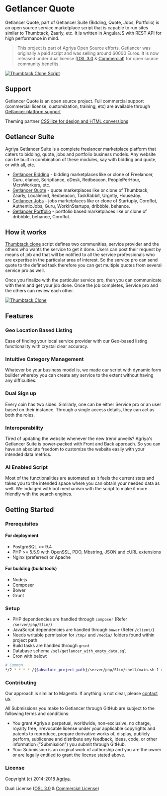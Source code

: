 # Getlancer Quote

Getlancer Quote, part of Getlancer Suite (Bidding, Quote, Jobs, Portfolio) is an open source service marketplace script that is capable to run sites similar to Thumbtack, Zaarly, etc. It is written in AngularJS with REST API for high performance in mind.

> This project is part of Agriya Open Source efforts. Getlancer was originally a paid script and was selling around 60000 Euros. It is now released under dual license ([OSL 3.0](https://www.agriya.com/resources) & [Commercial](https://www.agriya.com/products/thumbtack-clone)) for open source community benefits.

[![Thumbtack Clone Script](https://user-images.githubusercontent.com/43058084/45251565-e7fd3500-b365-11e8-8e83-34f2983d6f67.png)](https://www.agriya.com/products/thumbtack-clone)


## Support

Getlancer Quote is an open source project. Full commercial support (commercial license, customization, training, etc) are available through [Getlancer  platform support](https://www.agriya.com/products/thumbtack-clone)

Theming partner [CSSilize for design and HTML conversions](http://cssilize.com/)

## Getlancer Suite

Agriya Getlancer Suite is a complete freelancer marketplace platform that caters to bidding, quote, jobs and portfolio business models. Any website can be built in combination of these modules, say with bidding and quote, or with all, etc.

* [Getlancer Bidding](https://github.com/agriya/getlancerv3-bidding) - bidding marketplaces like or clone of Freelancer, Guru, elance, Scriptlance, oDesk, Redbeacon, PeoplePerHour, McroWorkers, etc.
* [Getlancer Quote](https://github.com/agriya/getlancerv3-quote) - quote marketplaces like or clone of Thumbtack, Zaarly, Localmind, Redbeacon, TaskRabbit, Urgntly, HouseJoy.
* [Getlancer Jobs](https://github.com/agriya/getlancerv3-job) - jobs marketplaces like or clone of Startuply, Coroflot, AuthenticJobs, Guru, WorkInStartups, dribbble, behance.
* [Getlancer Portfolio](https://github.com/agriya/getlancerv3-portfolio) - portfolio based marketplaces like or clone of dribbble, behance, Coroflot.



## How it works

[Thumbtack clone](https://www.agriya.com/products/thumbtack-clone) script defines two communities, service provider and the others who wants the service to get it done. Users can post their request by means of job and that will be notified to all the service professionals who are expertise in the particular area of interest. So the service pro can send quote to the defined task therefore you can get multiple quotes from several service pro as well. 

Once you finalize with the particular service pro, then you can communicate with them and get your job done. Once the job completes, Service pro and the others can review each other.

[![Thumbtack Clone](https://user-images.githubusercontent.com/43058084/45252743-aecec000-b379-11e8-8e42-aa13636f3c4b.png)](https://www.agriya.com/products/thumbtack-clone)

## Features

### Geo Location Based Listing

Ease of finding your local service provider with our Geo-based listing functionality with crystal clear accuracy.
  
### Intuitive Category Management

Whatever be your business model is, we made our script with dynamic form builder whereby you can create any service to the extent without having any difficulties.

### Dual Sign up

Every coin has two sides. Similarly, one can be either Service pro or an user based on their instance. Through a single access details, they can act as both the roles.

### Interoperability

Tired of updating the website whenever the new trend unveils? Agriya's Getlancer Suite is power-packed with Front and Back approach. So you can have an absolute freedom to customize the website easily with your intended data metrics.

### AI Enabled Script

Most of the functionalities are automated as it feels the current stats and takes you to the intended space where you can obtain your needed data as well. We indulged with bot mechanism with the script to make it more friendly with the search engines.

## Getting Started

### Prerequisites

#### For deployment

* PostgreSQL >= 9.4
* PHP >= 5.5.9 with OpenSSL, PDO, Mbstring, JSON and cURL extensions
* Nginx (preferred) or Apache

#### For building (build tools)

* Nodejs
* Composer
* Bower
* Grunt

### Setup

* PHP dependencies are handled through `composer` (Refer `/server/php/Slim/`)
* JavaScript dependencies are handled through `bower` (Refer `/client/`)
* Needs writable permission for `/tmp/` and `/media/` folders found within project path
* Build tasks are handled through `grunt`
* Database schema `/sql/getlancer_with_empty_data.sql`
* Cron with below:
```bash
# Common
*/2 * * * * /{$absolute_project_path}/server/php/Slim/shell/main.sh 1 >> /{$absolute_project_path}/tmp/logs/shell.log 2 >> /{$absolute_project_path}/tmp/logs/shell.log
```

### Contributing

Our approach is similar to Magento. If anything is not clear, please [contact us](https://www.agriya.com/contact).

All Submissions you make to Getlancer through GitHub are subject to the following terms and conditions:

* You grant Agriya a perpetual, worldwide, non-exclusive, no charge, royalty free, irrevocable license under your applicable copyrights and patents to reproduce, prepare derivative works of, display, publicly perform, sublicense and distribute any feedback, ideas, code, or other information ("Submission") you submit through GitHub.
* Your Submission is an original work of authorship and you are the owner or are legally entitled to grant the license stated above.


### License

Copyright (c) 2014-2018 [Agriya](https://www.agriya.com/).

Dual License ([OSL 3.0](https://www.agriya.com/resources) & [Commercial License](https://www.agriya.com/contact))
